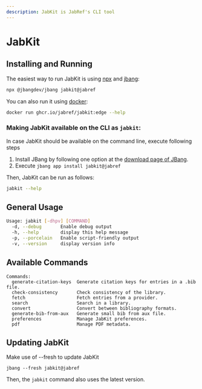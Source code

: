 ```yaml
---
description: JabKit is JabRef's CLI tool
---
```


# JabKit

## Installing and Running

The easiest way to run JabKit is using [npx](https://docs.npmjs.com/cli/v8/commands/npx) and [jbang](https://www.jbang.dev/):

```bash
npx @jbangdev/jbang jabkit@jabref
```

You can also run it using [docker](https://www.docker.com/):

```bash
docker run ghcr.io/jabref/jabkit:edge --help
```

### Making JabKit available on the CLI as `jabkit`:

In case JabKit should be available on the command line, execute following steps

1. Install JBang by following one option at the [download page of JBang](https://www.jbang.dev/download/).
2. Execute `jbang app install jabkit@jabref`

Then, JabKit can be run as follows:

```bash
jabkit --help
```

## General Usage

```bash
Usage: jabkit [-dhpv] [COMMAND]
  -d, --debug       Enable debug output
  -h, --help        display this help message
  -p, --porcelain   Enable script-friendly output
  -v, --version     display version info
```

## Available Commands

```pre
Commands:
  generate-citation-keys  Generate citation keys for entries in a .bib file.
  check-consistency       Check consistency of the library.
  fetch                   Fetch entries from a provider.
  search                  Search in a library.
  convert                 Convert between bibliography formats.
  generate-bib-from-aux   Generate small bib from aux file.
  preferences             Manage JabKit preferences.
  pdf                     Manage PDF metadata.
```

## Updating JabKit

Make use of --fresh to update JabKit

`jbang --fresh jabkit@jabref`

Then, the `jabkit` command also uses the latest version.

